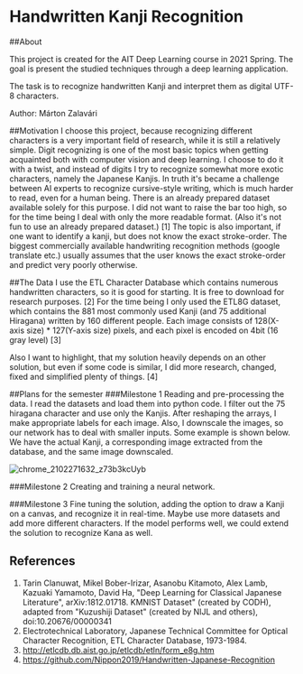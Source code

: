 # Handwritten Kanji Recognition

##About

This project is created for the AIT Deep Learning course in 2021 Spring.
The goal is present the studied techniques through a deep learning application.

The task is to recognize handwritten Kanji and interpret them as digital UTF-8 characters.

Author:
Márton Zalavári

##Motivation
I choose this project, because recognizing different characters is a very important field of research, while it is still a relatively simple.
Digit recognizing is one of the most basic topics when getting acquainted both with computer vision and deep learning. I choose to do it with a twist, and instead of digits I try to recognize somewhat more exotic characters, namely the Japanese Kanjis.
In truth it's became a challenge between AI experts to recognize cursive-style writing, which is much harder to read, even for a human being. There is an already prepared dataset available solely for this purpose. I did not want to raise the bar too high, so for the time being I deal with only the more readable format. (Also it's not fun to use an already prepared dataset.) [1]
The topic is also important, if one want to identify a kanji, but does not know the exact stroke-order. The biggest commercially available handwriting recognition methods (google translate etc.) usually assumes that the user knows the exact stroke-order and predict very poorly otherwise.

##The Data
I use the ETL Character Database which contains numerous handwritten characters, so it is good for starting. It is free to download for research purposes. [2]
For the time being I only used the ETL8G dataset, which contains the 881 most commonly used Kanji (and 75 additional Hiragana) written by 160 different people. Each image consists of 128(X-axis size) * 127(Y-axis size) pixels, and each pixel is encoded on 4bit (16 gray level) [3]

Also I want to highlight, that my solution heavily depends on an other solution, but even if some code is similar, I did more research, changed, fixed and simplified plenty of things. [4]

##Plans for the semester
###Milestone 1
Reading and pre-processing the data.
I read the datasets and load them into python code. I filter out the 75 hiragana character and use only the Kanjis.
After reshaping the arrays, I make appropriate labels for each image.
Also, I downscale the images, so our network has to deal with smaller inputs.
Some example is shown below. We have the actual Kanji, a corresponding image extracted from the database, and the same image downscaled.

![chrome_2102271632_z73b3kcUyb](https://user-images.githubusercontent.com/43651931/109393428-d76c1b00-7921-11eb-864f-caa462e2a30e.png)

###Milestone 2
Creating and training a neural network.

###Milestone 3
Fine tuning the solution, adding the option to draw a Kanji on a canvas, and recognize it in real-time.
Maybe use more datasets and add more different characters.
If the model performs well, we could extend the solution to recognize Kana as well.


## References

1. Tarin Clanuwat, Mikel Bober-Irizar, Asanobu Kitamoto, Alex Lamb, Kazuaki Yamamoto, David Ha, "Deep Learning for Classical Japanese Literature", arXiv:1812.01718. 
   KMNIST Dataset" (created by CODH), adapted from "Kuzushiji Dataset" (created by NIJL and others), doi:10.20676/00000341
2. Electrotechnical Laboratory, Japanese Technical Committee for Optical Character Recognition, ETL Character Database, 1973-1984.
3. http://etlcdb.db.aist.go.jp/etlcdb/etln/form_e8g.htm
4. https://github.com/Nippon2019/Handwritten-Japanese-Recognition
